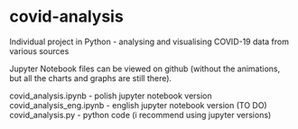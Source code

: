 # covid-analysis
Individual project in Python - analysing and visualising COVID-19 data from various sources

Jupyter Notebook files can be viewed on github (without the animations, but all the charts and graphs are still there).

covid_analysis.ipynb - polish jupyter notebook version  
covid_analysis_eng.ipynb - english jupyter notebook version (TO DO)  
covid_analysis.py - python code (i recommend using jupyter versions)
